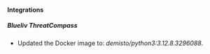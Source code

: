 
#### Integrations

##### Blueliv ThreatCompass

- Updated the Docker image to: *demisto/python3:3.12.8.3296088*.

